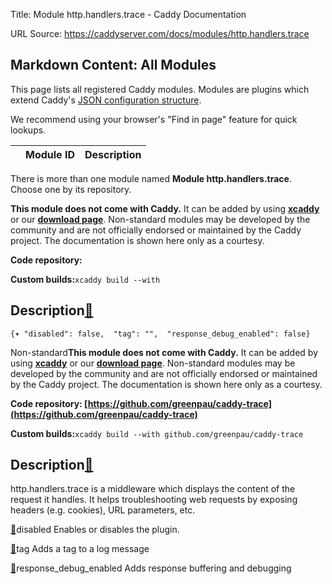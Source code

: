 Title: Module http.handlers.trace - Caddy Documentation

URL Source: https://caddyserver.com/docs/modules/http.handlers.trace

Markdown Content:
All Modules
-----------

This page lists all registered Caddy modules. Modules are plugins which extend Caddy's [JSON configuration structure](https://caddyserver.com/docs/json/).

We recommend using your browser's "Find in page" feature for quick lookups.

|  | Module ID | Description |
| --- | --- | --- |

There is more than one module named **Module http.handlers.trace**. Choose one by its repository.

**This module does not come with Caddy.** It can be added by using **[xcaddy](https://caddyserver.com/docs/build#xcaddy)** or our **[download page](https://caddyserver.com/download)**. Non-standard modules may be developed by the community and are not officially endorsed or maintained by the Caddy project. The documentation is shown here only as a courtesy.

**Code repository:**

**Custom builds:**`xcaddy build --with`

Description[🔗](https://caddyserver.com/docs/modules/http.handlers.trace#docs "Direct link")
--------------------------------------------------------------------------------------------

`{▾	"disabled": false,	"tag": "",	"response_debug_enabled": false}`

Non-standard**This module does not come with Caddy.** It can be added by using **[xcaddy](https://caddyserver.com/docs/build#xcaddy)** or our **[download page](https://caddyserver.com/download)**. Non-standard modules may be developed by the community and are not officially endorsed or maintained by the Caddy project. The documentation is shown here only as a courtesy.

**Code repository: [https://github.com/greenpau/caddy-trace](https://github.com/greenpau/caddy-trace)**

**Custom builds:**`xcaddy build --with github.com/greenpau/caddy-trace`

Description[🔗](https://caddyserver.com/docs/modules/http.handlers.trace#docs "Direct link")
--------------------------------------------------------------------------------------------

http.handlers.trace is a middleware which displays the content of the request it handles. It helps troubleshooting web requests by exposing headers (e.g. cookies), URL parameters, etc.

[🔗](https://caddyserver.com/docs/modules/http.handlers.trace#disabled)disabled
Enables or disables the plugin.

[🔗](https://caddyserver.com/docs/modules/http.handlers.trace#tag)tag
Adds a tag to a log message

[🔗](https://caddyserver.com/docs/modules/http.handlers.trace#response_debug_enabled)response_debug_enabled
Adds response buffering and debugging
